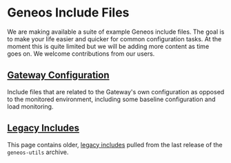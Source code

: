 # Geneos Include Files

We are making available a suite of example Geneos include files. The goal is to make your life easier and quicker for common configuration tasks. At the moment this is quite limited but we will be adding more content as time goes on. We welcome contributions from our users.

## [Gateway Configuration](gateway/)

Include files that are related to the Gateway's own configuration as opposed to the monitored environment, including some baseline configuration and load monitoring.

## [Legacy Includes](legacy/)

This page contains older, [legacy includes](legacy/) pulled from the last release of the `geneos-utils` archive.

